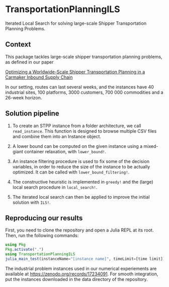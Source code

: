 # TransportationPlanningILS

Iterated Local Search for solving large-scale Shipper Transportation Planning Problems.

## Context

This package tackles large-scale shipper transportation planning problems, as defined in our paper

[Optimizing a Worldwide-Scale Shipper Transportation Planning in a Carmaker Inbound Supply Chain](https://arxiv.org/abs/2509.07576)

In our setting, routes can last several weeks, and the instances have 40 industrial sites, 100 platforms, 3000 customers, 700 000 commodities and a 26-week horizon.

## Solution pipeline

1. To create an STPP instance from a folder architecture, we call `read_instance`. This function is designed to browse multiple CSV files and combine them into an Instance object.

2. A lower bound can be computed on the given instance using a mixed-giant container relaxation, with `lower_bound!`.

3. An instance filtering procedure is used to fix some of the decision variables, in order to reduce the size of the instance to be actually optimized. It can be called with `lower_bound_filtering!`.  

4. The constructive heuristic is implemented in `greedy!` and the (large) local search procedure in `local_search!`.

5. The iterated local search can then be applied to improve the initial solution with `ILS!`.

## Reproducing our results

First, you need to clone the repository and open a Julia REPL at its root. Then, run the following commands:

```julia
using Pkg
Pkg.activate(".")
using TransportationPlanningILS
julia_main_test(instanceName="[instance name]", timeLimit=[time limit])
```

The industrial problem instances used in our numerical experiements are available at https://zenodo.org/records/17234091. 
For smooth integration, put the instances downloaded in the data directory of the repository.